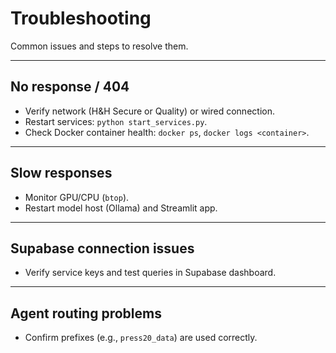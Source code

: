 # Troubleshooting

Common issues and steps to resolve them.

---

## No response / 404
- Verify network (H&H Secure or Quality) or wired connection.
- Restart services: `python start_services.py`.
- Check Docker container health: `docker ps`, `docker logs <container>`.

---

## Slow responses
- Monitor GPU/CPU (`btop`).
- Restart model host (Ollama) and Streamlit app.

---

## Supabase connection issues
- Verify service keys and test queries in Supabase dashboard.

---

## Agent routing problems
- Confirm prefixes (e.g., `press20_data`) are used correctly.

<!-- New supporting page created by assistant -->
